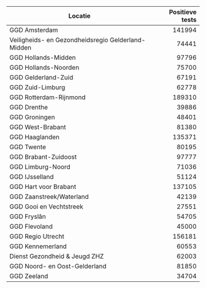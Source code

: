 | Locatie | Positieve tests |
|---------|----------------:|
| GGD Amsterdam                            | 141994 |
| Veiligheids- en Gezondheidsregio Gelderland-Midden | 74441 |
| GGD Hollands-Midden                      | 97796 |
| GGD Hollands-Noorden                     | 75700 |
| GGD Gelderland-Zuid                      | 67191 |
| GGD Zuid-Limburg                         | 62778 |
| GGD Rotterdam-Rijnmond                   | 189310 |
| GGD Drenthe                              | 39886 |
| GGD Groningen                            | 48401 |
| GGD West-Brabant                         | 81380 |
| GGD Haaglanden                           | 135371 |
| GGD Twente                               | 80195 |
| GGD Brabant-Zuidoost                     | 97777 |
| GGD Limburg-Noord                        | 71036 |
| GGD IJsselland                           | 51124 |
| GGD Hart voor Brabant                    | 137105 |
| GGD Zaanstreek/Waterland                 | 42139 |
| GGD Gooi en Vechtstreek                  | 27551 |
| GGD Fryslân                              | 54705 |
| GGD Flevoland                            | 45000 |
| GGD Regio Utrecht                        | 156181 |
| GGD Kennemerland                         | 60553 |
| Dienst Gezondheid & Jeugd ZHZ            | 62003 |
| GGD Noord- en Oost-Gelderland            | 81850 |
| GGD Zeeland                              | 34704 |
